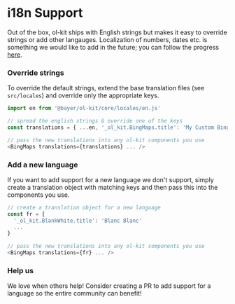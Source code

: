 # i18n Support
Out of the box, ol-kit ships with English strings but makes it easy to override strings or add other langauges. Localization of numbers, dates etc. is something we would like to add in the future; you can follow the progress [here](https://github.com/MonsantoCo/ol-kit/issues/17).

### Override strings
To override the default strings, extend the base translation files (see `src/locales`) and override only the appropriate keys.

```javascript
import en from '@bayer/ol-kit/core/locales/en.js'

// spread the english strings & override one of the keys
const translations = { ...en, '_ol_kit.BingMaps.title': 'My Custom BingMaps Title' }

// pass the new translations into any ol-kit components you use
<BingMaps translations={translations} ... />
```

### Add a new language
If you want to add support for a new language we don't support, simply create a translation object with matching keys and then pass this into the components you use.

```javascript
// create a translation object for a new language
const fr = {
  '_ol_kit.BlankWhite.title': 'Blanc Blanc'
  ...
}

// pass the new translations into any ol-kit components you use
<BingMaps translations={fr} ... />
```

### Help us
We love when others help! Consider creating a PR to add support for a language so the entire community can benefit!
